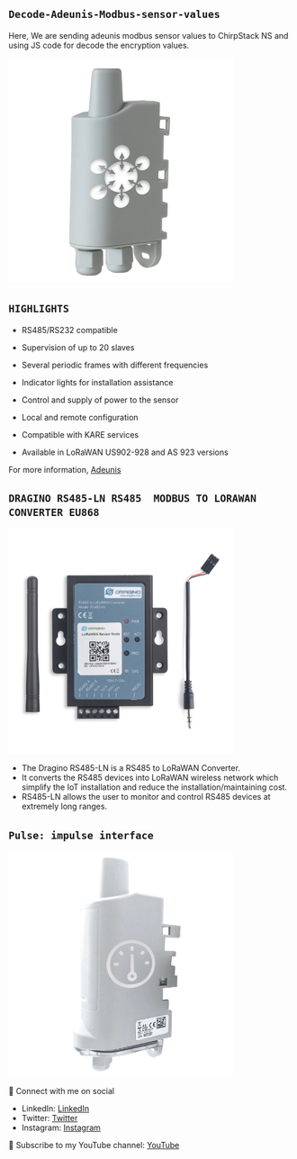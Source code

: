 ## `Decode-Adeunis-Modbus-sensor-values`
 Here, We are sending adeunis modbus sensor values to ChirpStack NS and using JS code for decode the encryption values. 

<img src= "MODBUS-capteurs-transmetteurs-iot-lora-sigfox-device-sensors-solution-adeunis-lpwan.webp" width=400>

## `HIGHLIGHTS`

- RS485/RS232 compatible

- Supervision of up to 20 slaves

- Several periodic frames with different frequencies

- Indicator lights for installation assistance

- Control and supply of power to the sensor

- Local and remote configuration

- Compatible with KARE services

- Available in LoRaWAN US902-928 and AS 923 versions

For more information, [Adeunis](https://www.adeunis.com/en/produit/modbus-interface-for-modbus-slaves/)

## `DRAGINO RS485-LN RS485  MODBUS TO LORAWAN CONVERTER EU868`

<img src= "dragino-rs485-ln-rs485.jpg" width=400>

- The Dragino RS485-LN is a RS485 to LoRaWAN Converter. 
- It converts the RS485 devices into LoRaWAN wireless network which simplify the IoT installation and reduce the installation/maintaining cost. 
- RS485-LN allows the user to monitor and control RS485 devices at extremely long ranges.

## `Pulse: impulse interface`

<img src= "Adeunis Pulse impulse interface.webp" width=400>



🚩 Connect with me on social
- LinkedIn: [LinkedIn](https://www.linkedin.com/in/ariful-islam-arif-2987b51a3/)
- Twitter: [Twitter](https://twitter.com/arifulislam301)
- Instagram: [Instagram](https://www.instagram.com/ariful_mr_islam/)

🔔 Subscribe to my YouTube channel: [YouTube](https://www.youtube.com/channel/UCED68cm6nHaAlAk0h9I3yAQ)

